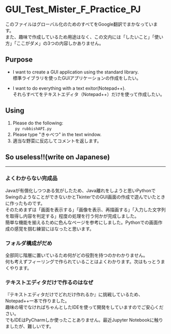 # GUI_Test_Mister_F_Practice_PJ
このファイルはグローバル化のためのすべてをGoogle翻訳でまかなっています。  
また、趣味で作成しているため用途はなく、この文内には「したいこと」「使い方」「ここがダメ」の3つの内容しかありません。  

## Purpose
- I want to create a GUI application using the standard library.  
標準ライブラリを使ったGUIアプリケーションの作成をしたい。
  
- I want to do everything with a text exitor(Notepad++).  
それらすべてをテキストエディタ（Notepad++）だけを使って作成したい。

## Using
1. Please do the following:  
``` py rubbishAPI.py```  
1. Please type "きゃべつ" in the text window.  
1. 適当な野菜に反応してコメントを返します。

## So useless!!(write on Japanese)
***
### よくわからない完成品
Javaが有償化しつつある気がしたため、Java離れをしようと思いPythonでSwingのようなことができないかとTkinterでのGUI画面の作成で遊んでいたときに作ったものです。  
そのためまずは「画面を表示する」「画像を表示、再描画する」「入力した文字列を取得し内容を判定する」程度の処理を行う何かが完成しました。  
簡単な機能を揃えるために色んなページを参考にしました。Pythonでの画面作成の感覚を掴む練習にはなったと思います。

### フォルダ構成がだめ
全部同じ階層に置いているため何がどの役割を持つのかわかりません。  
何も考えずフィーリングで作られていることはよくわかります。次はもっとうまくやります。  

### テキストエディタだけで作るのはなぜ
『テキストエディタだけでどれだけ作れるか』に挑戦しているため、Notepad++一本で作りました。  
趣味の場でなければちゃんとしたIDEを使って開発をしていますのでご安心ください。  
でもIDEはPyCharmしか使ったことありません。最近Jupyter Notebookに触りましたが、難しいです。

